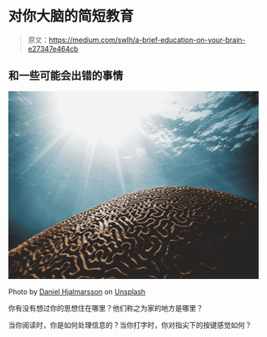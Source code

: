 # 对你大脑的简短教育

> 原文：<https://medium.com/swlh/a-brief-education-on-your-brain-e27347e464cb>

## 和一些可能会出错的事情

![](img/65181e151d1c150d2cda8ad66ee7fb7a.png)

Photo by [Daniel Hjalmarsson](https://unsplash.com/@artic_studios?utm_source=unsplash&utm_medium=referral&utm_content=creditCopyText) on [Unsplash](https://unsplash.com/search/photos/brain?utm_source=unsplash&utm_medium=referral&utm_content=creditCopyText)

你有没有想过你的思想住在哪里？他们称之为家的地方是哪里？

当你阅读时，你是如何处理信息的？当你打字时，你对指尖下的按键感觉如何？
